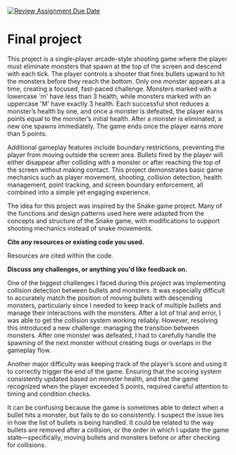 [![Review Assignment Due Date](https://classroom.github.com/assets/deadline-readme-button-22041afd0340ce965d47ae6ef1cefeee28c7c493a6346c4f15d667ab976d596c.svg)](https://classroom.github.com/a/dPwN1w3S)
# Final project

This project is a single-player arcade-style shooting game where the player must eliminate monsters that spawn at the top of the screen and descend with each tick. The player controls a shooter that fires bullets upward to hit the monsters before they reach the bottom. Only one monster appears at a time, creating a focused, fast-paced challenge. Monsters marked with a lowercase 'm' have less than 3 health, while monsters marked with an uppercase 'M' have exactly 3 health. Each successful shot reduces a monster’s health by one, and once a monster is defeated, the player earns points equal to the monster’s initial health. After a monster is eliminated, a new one spawns immediately. The game ends once the player earns more than 5 points.

Additional gameplay features include boundary restrictions, preventing the player from moving outside the screen area. Bullets fired by the player will either disappear after colliding with a monster or after reaching the top of the screen without making contact. This project demonstrates basic game mechanics such as player movement, shooting, collision detection, health management, point tracking, and screen boundary enforcement, all combined into a simple yet engaging experience.

The idea for this project was inspired by the Snake game project. Many of the functions and design patterns used here were adapted from the concepts and structure of the Snake game, with modifications to support shooting mechanics instead of snake movements.

**Cite any resources or existing code you used.**

Resources are cited within the code.

**Discuss any challenges, or anything you'd like feedback on.**

One of the biggest challenges I faced during this project was implementing collision detection between bullets and monsters. It was especially difficult to accurately match the position of moving bullets with descending monsters, particularly since I needed to keep track of multiple bullets and manage their interactions with the monsters. After a lot of trial and error, I was able to get the collision system working reliably. However, resolving this introduced a new challenge: managing the transition between monsters. After one monster was defeated, I had to carefully handle the spawning of the next monster without creating bugs or overlaps in the gameplay flow.

Another major difficulty was keeping track of the player’s score and using it to correctly trigger the end of the game. Ensuring that the scoring system consistently updated based on monster health, and that the game recognized when the player exceeded 5 points, required careful attention to timing and condition checks.

It can be confusing because the game is sometimes able to detect when a bullet hits a monster, but fails to do so consistently. I suspect the issue lies in how the list of bullets is being handled. It could be related to the way bullets are removed after a collision, or the order in which I update the game state—specifically, moving bullets and monsters before or after checking for collisions. 
